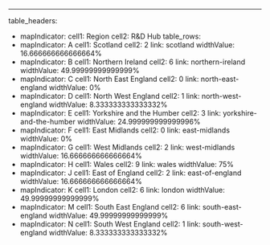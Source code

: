 ---
table_headers:
 - mapIndicator:
   cell1: Region
   cell2: R&D Hub
table_rows:
 - mapIndicator: A
   cell1: Scotland
   cell2: 2
   link: scotland
   widthValue: 16.666666666666664%
 - mapIndicator: B
   cell1: Northern Ireland
   cell2: 6
   link: northern-ireland
   widthValue: 49.99999999999999%
 - mapIndicator: C
   cell1: North East England
   cell2: 0
   link: north-east-england
   widthValue: 0%
 - mapIndicator: D
   cell1: North West England
   cell2: 1
   link: north-west-england
   widthValue: 8.333333333333332%
 - mapIndicator: E
   cell1: Yorkshire and the Humber
   cell2: 3
   link: yorkshire-and-the-humber
   widthValue: 24.999999999999996%
 - mapIndicator: F
   cell1: East Midlands
   cell2: 0
   link: east-midlands
   widthValue: 0%
 - mapIndicator: G
   cell1: West Midlands
   cell2: 2
   link: west-midlands
   widthValue: 16.666666666666664%
 - mapIndicator: H
   cell1: Wales
   cell2: 9
   link: wales
   widthValue: 75%
 - mapIndicator: J
   cell1: East of England
   cell2: 2
   link: east-of-england
   widthValue: 16.666666666666664%
 - mapIndicator: K
   cell1: London
   cell2: 6
   link: london
   widthValue: 49.99999999999999%
 - mapIndicator: M
   cell1: South East England
   cell2: 6
   link: south-east-england
   widthValue: 49.99999999999999%
 - mapIndicator: N
   cell1: South West England
   cell2: 1
   link: south-west-england
   widthValue: 8.333333333333332%
